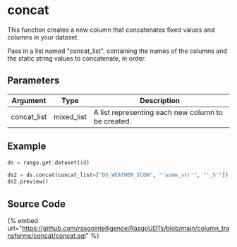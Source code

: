 

# concat

This function creates a new column that concatenates fixed values and columns in your dataset.

Pass in a list named "concat_list", containing the names of the columns and the static string values to concatenate, in order.


## Parameters

|  Argument   |    Type    |                    Description                     |
| ----------- | ---------- | -------------------------------------------------- |
| concat_list | mixed_list | A list representing each new column to be created. |


## Example

```python
ds = rasgo.get.dataset(id)

ds2 = ds.concat(concat_list=["DS_WEATHER_ICON", "'some_str'", "'_5'"])
ds2.preview()

```

## Source Code

{% embed url="https://github.com/rasgointelligence/RasgoUDTs/blob/main/column_transforms/concat/concat.sql" %}

